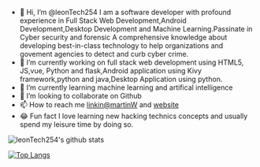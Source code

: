- 👋 Hi, I’m @leonTech254
I am a software developer with profound experience in Full Stack Web Development,Android Development,Desktop Development and Machine Learning.Passinate in Cyber security and forensic  A comprehensive knowledge about developing best-in-class technology to help organizations and govement agencies to detect and curb cyber crime.
- 👀 I’m currently working on full stack web development using HTML5, JS,vue, Python and flask,Android application using Kivy framework,python and java,Desktop Application using python.
- 🌱 I’m currently learning machine learning and artifical intelligence
- 💞️ I’m looking to collaborate on Github
- 📫 How to reach me [linkin@martinW](https://www.linkedin.com/in/martin-muruthi-0b7945234/)  and [website](https://leonteqsecurity.com/)
- :joy: Fun fact I love learning new hacking technics concepts and usually spend my leisure time by doing so.

![leonTech254's github stats](https://github-readme-stats.vercel.app/api?username=leonTech254&theme=dark&show_icons=true)
<!-- ![leonTech254's github stats](https://github-readme-stats.vercel.app/api?username=anuraghazra&theme=dark&show_icons=true) -->

[![Top Langs](https://github-readme-stats.vercel.app/api/top-langs/?username=leonTech254&theme=midnight-purple&show_icons=true)](https://github.com/leonTech254/github-readme-stats)
<!--
leonTech254/leonTech254 is a ✨ special ✨ repository because its `README.md` (this file) appears on your GitHub profile.
You can click the Preview link to take a look at your changes.
--->
